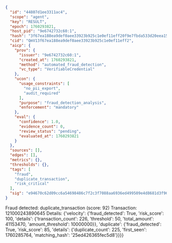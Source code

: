 ```json
{
  "id": "44807d1ee3311ac4",
  "scope": "agent",
  "key": "RESULT",
  "epoch": 1760293821,
  "host_pid": "9e6742732c60:1",
  "hash": "3f67ea188ea9def0aee33923b925c1e0ef11eff20f9e7fbda533d20eea1532d3",
  "cid": "QmV13f67ea188ea9def0aee33923b925c1e0ef11eff2",
  "aicp": {
    "prov": {
      "issuer": "9e6742732c60:1",
      "created_at": 1760293821,
      "method": "automated_fraud_detection",
      "vc_type": "VerifiableCredential"
    },
    "ucon": {
      "usage_constraints": [
        "no_pii_export",
        "audit_required"
      ],
      "purpose": "fraud_detection_analysis",
      "enforcement": "mandatory"
    },
    "eval": {
      "confidence": 1.0,
      "evidence_count": 0,
      "review_status": "pending",
      "evaluated_at": 1760293821
    }
  },
  "sources": [],
  "edges": [],
  "metrics": {},
  "thresholds": {},
  "tags": [
    "fraud",
    "duplicate_transaction",
    "risk_critical"
  ],
  "sig": "e94670c62d09cc6a54698486c7f2c3f7088aa6936ed499509e4d8681d3f96762"
}
```

Fraud detected: duplicate_transaction (score: 92)
Transaction: 121000243890645
Details: {'velocity': {'fraud_detected': True, 'risk_score': 100, 'details': {'transaction_count': 226, 'threshold': 50, 'total_amount': 41153470, 'amount_threshold': 10000000}}, 'duplicate': {'fraud_detected': True, 'risk_score': 85, 'details': {'duplicate_count': 225, 'first_seen': 1760285764, 'matching_hash': '25ed426365fec5d8'}}}}